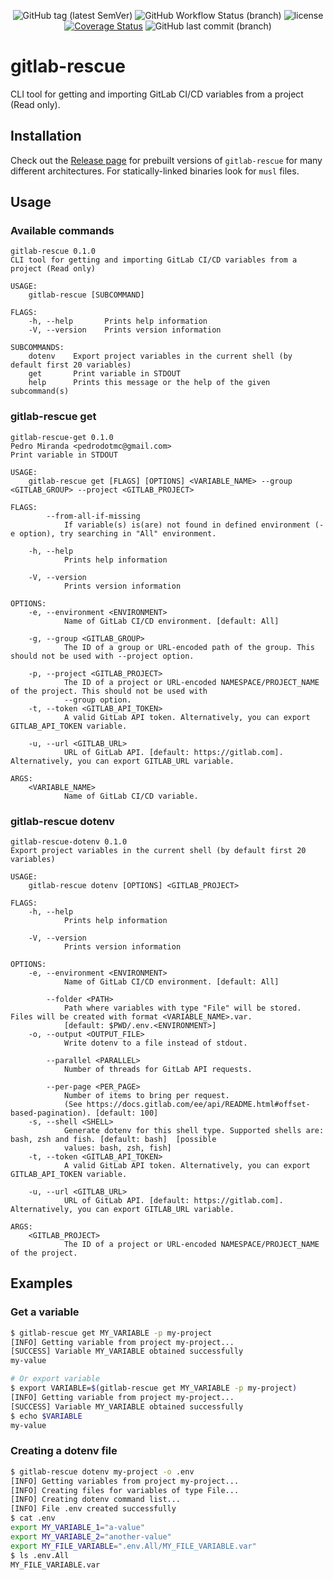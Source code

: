 <p align="center">
  <img alt="GitHub tag (latest SemVer)" src="https://img.shields.io/github/v/tag/pedrodotmc/gitlab-rescue?color=orange&label=Latest%20Version">
  <img alt="GitHub Workflow Status (branch)" src="https://img.shields.io/github/workflow/status/pedrodotmc/gitlab-rescue/main/main">
  <img src="https://img.shields.io/crates/l/gitlab-rescue" alt="license">
  <a href='https://coveralls.io/github/pedrodotmc/gitlab-rescue?branch=main'><img src='https://coveralls.io/repos/github/pedrodotmc/gitlab-rescue/badge.svg?branch=main' alt='Coverage Status' /></a>
  <img alt="GitHub last commit (branch)" src="https://img.shields.io/github/last-commit/pedrodotmc/gitlab-rescue/main">
</p>

# gitlab-rescue

CLI tool for getting and importing GitLab CI/CD variables from a project (Read only).

## Installation

Check out the [Release page](https://github.com/pedrodotmc/gitlab-rescue/releases) for prebuilt versions of `gitlab-rescue` for many different architectures. For statically-linked binaries look for `musl` files.

## Usage

### Available commands

```text
gitlab-rescue 0.1.0
CLI tool for getting and importing GitLab CI/CD variables from a project (Read only)

USAGE:
    gitlab-rescue [SUBCOMMAND]

FLAGS:
    -h, --help       Prints help information
    -V, --version    Prints version information

SUBCOMMANDS:
    dotenv    Export project variables in the current shell (by default first 20 variables)
    get       Print variable in STDOUT
    help      Prints this message or the help of the given subcommand(s)
```

### gitlab-rescue get

```text
gitlab-rescue-get 0.1.0
Pedro Miranda <pedrodotmc@gmail.com>
Print variable in STDOUT

USAGE:
    gitlab-rescue get [FLAGS] [OPTIONS] <VARIABLE_NAME> --group <GITLAB_GROUP> --project <GITLAB_PROJECT>

FLAGS:
        --from-all-if-missing
            If variable(s) is(are) not found in defined environment (-e option), try searching in "All" environment.

    -h, --help
            Prints help information

    -V, --version
            Prints version information

OPTIONS:
    -e, --environment <ENVIRONMENT>
            Name of GitLab CI/CD environment. [default: All]

    -g, --group <GITLAB_GROUP>
            The ID of a group or URL-encoded path of the group. This should not be used with --project option.

    -p, --project <GITLAB_PROJECT>
            The ID of a project or URL-encoded NAMESPACE/PROJECT_NAME of the project. This should not be used with
            --group option.
    -t, --token <GITLAB_API_TOKEN>
            A valid GitLab API token. Alternatively, you can export GITLAB_API_TOKEN variable.

    -u, --url <GITLAB_URL>
            URL of GitLab API. [default: https://gitlab.com]. Alternatively, you can export GITLAB_URL variable.

ARGS:
    <VARIABLE_NAME>
            Name of GitLab CI/CD variable.
```

### gitlab-rescue dotenv

```text
gitlab-rescue-dotenv 0.1.0
Export project variables in the current shell (by default first 20 variables)

USAGE:
    gitlab-rescue dotenv [OPTIONS] <GITLAB_PROJECT>

FLAGS:
    -h, --help
            Prints help information

    -V, --version
            Prints version information

OPTIONS:
    -e, --environment <ENVIRONMENT>
            Name of GitLab CI/CD environment. [default: All]

        --folder <PATH>
            Path where variables with type "File" will be stored. Files will be created with format <VARIABLE_NAME>.var.
            [default: $PWD/.env.<ENVIRONMENT>]
    -o, --output <OUTPUT_FILE>
            Write dotenv to a file instead of stdout.

        --parallel <PARALLEL>
            Number of threads for GitLab API requests.

        --per-page <PER_PAGE>
            Number of items to bring per request.
            (See https://docs.gitlab.com/ee/api/README.html#offset-based-pagination). [default: 100]
    -s, --shell <SHELL>
            Generate dotenv for this shell type. Supported shells are: bash, zsh and fish. [default: bash]  [possible
            values: bash, zsh, fish]
    -t, --token <GITLAB_API_TOKEN>
            A valid GitLab API token. Alternatively, you can export GITLAB_API_TOKEN variable.

    -u, --url <GITLAB_URL>
            URL of GitLab API. [default: https://gitlab.com]. Alternatively, you can export GITLAB_URL variable.

ARGS:
    <GITLAB_PROJECT>
            The ID of a project or URL-encoded NAMESPACE/PROJECT_NAME of the project.
```

## Examples

### Get a variable
```bash
$ gitlab-rescue get MY_VARIABLE -p my-project
[INFO] Getting variable from project my-project...
[SUCCESS] Variable MY_VARIABLE obtained successfully
my-value

# Or export variable
$ export VARIABLE=$(gitlab-rescue get MY_VARIABLE -p my-project)
[INFO] Getting variable from project my-project...
[SUCCESS] Variable MY_VARIABLE obtained successfully
$ echo $VARIABLE
my-value
```

### Creating a dotenv file
```bash
$ gitlab-rescue dotenv my-project -o .env
[INFO] Getting variables from project my-project...
[INFO] Creating files for variables of type File...
[INFO] Creating dotenv command list...
[INFO] File .env created successfully
$ cat .env
export MY_VARIABLE_1="a-value"
export MY_VARIABLE_2="another-value"
export MY_FILE_VARIABLE=".env.All/MY_FILE_VARIABLE.var"
$ ls .env.All
MY_FILE_VARIABLE.var
```

